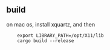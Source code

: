 ## build

on mac os, install xquartz, and then
```
    export LIBRARY_PATH=/opt/X11/lib
    cargo build --release
```

